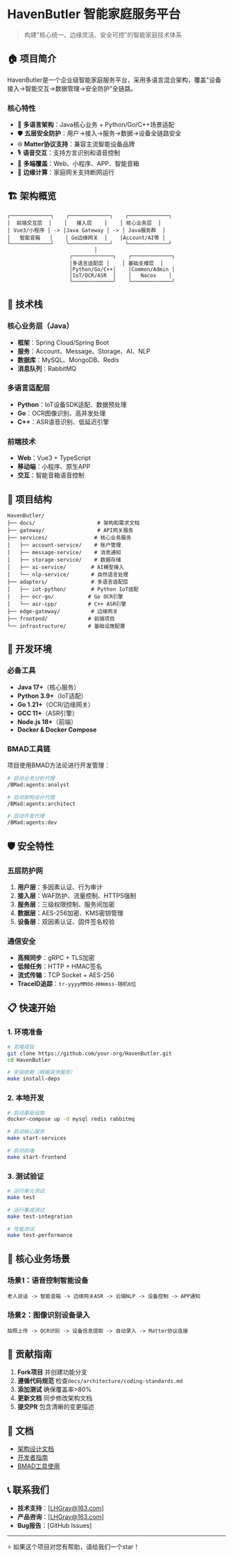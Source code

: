 # HavenButler 智能家庭服务平台

> 构建"核心统一、边缘灵活、安全可控"的智能家庭技术体系

## 🏠 项目简介

HavenButler是一个企业级智能家庭服务平台，采用多语言混合架构，覆盖"设备接入→智能交互→数据管理→安全防护"全链路。

### 核心特性

- 🔧 **多语言架构**：Java核心业务 + Python/Go/C++场景适配
- 🛡️ **五层安全防护**：用户→接入→服务→数据→设备全链路安全
- 🌐 **Matter协议支持**：兼容主流智能设备品牌
- 🎙️ **语音交互**：支持方言识别和语音控制
- 📱 **多端覆盖**：Web、小程序、APP、智能音箱
- 🏡 **边缘计算**：家庭网关支持断网运行

## 🏗️ 架构概览

```
┌─────────────┐    ┌─────────────┐    ┌─────────────┐
│  前端交互层  │    │   接入层    │    │ 核心业务层  │
│ Vue3/小程序 │ -> │Java Gateway │ -> │ Java服务群  │
│   智能音箱   │    │ Go边缘网关  │    │Account/AI等 │
└─────────────┘    └─────────────┘    └─────────────┘
                            │
                    ┌─────────────┐    ┌─────────────┐
                    │多语言适配层 │    │ 基础支撑层  │
                    │Python/Go/C++│    │Common/Admin │
                    │IoT/OCR/ASR  │    │   Nacos    │
                    └─────────────┘    └─────────────┘
```

## 🚀 技术栈

### 核心业务层（Java）
- **框架**：Spring Cloud/Spring Boot
- **服务**：Account、Message、Storage、AI、NLP
- **数据库**：MySQL、MongoDB、Redis
- **消息队列**：RabbitMQ

### 多语言适配层
- **Python**：IoT设备SDK适配、数据预处理
- **Go**：OCR图像识别、高并发处理
- **C++**：ASR语音识别、低延迟引擎

### 前端技术
- **Web**：Vue3 + TypeScript
- **移动端**：小程序、原生APP
- **交互**：智能音箱语音控制

## 📁 项目结构

```
HavenButler/
├── docs/                    # 架构和需求文档
├── gateway/                 # API网关服务
├── services/               # 核心业务服务
│   ├── account-service/    # 账户管理
│   ├── message-service/    # 消息通知
│   ├── storage-service/    # 数据存储
│   ├── ai-service/        # AI模型接入
│   └── nlp-service/       # 自然语言处理
├── adapters/              # 多语言适配层
│   ├── iot-python/        # Python IoT适配
│   ├── ocr-go/           # Go OCR引擎
│   └── asr-cpp/          # C++ ASR引擎
├── edge-gateway/          # 边缘网关
├── frontend/             # 前端项目
└── infrastructure/       # 基础设施配置
```

## 🔧 开发环境

### 必备工具
- **Java 17+**（核心服务）
- **Python 3.9+**（IoT适配）
- **Go 1.21+**（OCR/边缘网关）
- **GCC 11+**（ASR引擎）
- **Node.js 18+**（前端）
- **Docker & Docker Compose**

### BMAD工具链
项目使用BMAD方法论进行开发管理：
```bash
# 启动业务分析代理
/BMad:agents:analyst

# 启动架构设计代理  
/BMad:agents:architect

# 启动开发代理
/BMad:agents:dev
```

## 🛡️ 安全特性

### 五层防护网
1. **用户层**：多因素认证、行为审计
2. **接入层**：WAF防护、流量控制、HTTPS强制
3. **服务层**：三级权限控制、服务间加密
4. **数据层**：AES-256加密、KMS密钥管理
5. **设备层**：双因素认证、固件签名校验

### 通信安全
- **高频同步**：gRPC + TLS加密
- **低频任务**：HTTP + HMAC签名
- **流式传输**：TCP Socket + AES-256
- **TraceID追踪**：`tr-yyyyMMdd-HHmmss-随机6位`

## 📋 快速开始

### 1. 环境准备
```bash
# 克隆项目
git clone https://github.com/your-org/HavenButler.git
cd HavenButler

# 安装依赖（根据具体服务）
make install-deps
```

### 2. 本地开发
```bash
# 启动基础设施
docker-compose up -d mysql redis rabbitmq

# 启动核心服务
make start-services

# 启动前端
make start-frontend
```

### 3. 测试验证
```bash
# 运行单元测试
make test

# 运行集成测试
make test-integration

# 性能测试
make test-performance
```

## 🎯 核心业务场景

### 场景1：语音控制智能设备
```
老人说话 -> 智能音箱 -> 边缘网关ASR -> 云端NLP -> 设备控制 -> APP通知
```

### 场景2：图像识别设备录入
```
拍照上传 -> OCR识别 -> 设备信息提取 -> 自动录入 -> Matter协议连接
```

## 🤝 贡献指南

1. **Fork项目** 并创建功能分支
2. **遵循代码规范** 检查`docs/architecture/coding-standards.md`
3. **添加测试** 确保覆盖率>80%
4. **更新文档** 同步修改架构文档
5. **提交PR** 包含清晰的变更描述

## 📖 文档

- [架构设计文档](docs/智能家庭服务平台%20-%20全架构设计文档.md)
- [开发者指南](CLAUDE.md)
- [BMAD工具使用](.bmad-core/user-guide.md)

## 📞 联系我们

- **技术支持**：[LHGray@163.com]
- **产品咨询**：[LHGray@163.com]
- **Bug报告**：[GitHub Issues]

---

⭐ 如果这个项目对您有帮助，请给我们一个star！